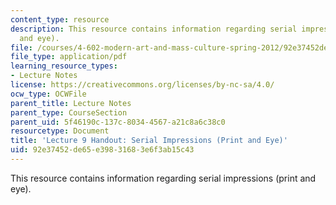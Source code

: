 ```yaml
---
content_type: resource
description: This resource contains information regarding serial impressions (print
  and eye).
file: /courses/4-602-modern-art-and-mass-culture-spring-2012/92e37452de65e39831683e6f3ab15c43_MIT4_602S12_lec09.pdf
file_type: application/pdf
learning_resource_types:
- Lecture Notes
license: https://creativecommons.org/licenses/by-nc-sa/4.0/
ocw_type: OCWFile
parent_title: Lecture Notes
parent_type: CourseSection
parent_uid: 5f46190c-137c-8034-4567-a21c8a6c38c0
resourcetype: Document
title: 'Lecture 9 Handout: Serial Impressions (Print and Eye)'
uid: 92e37452-de65-e398-3168-3e6f3ab15c43
---
```

This resource contains information regarding serial impressions (print and eye).